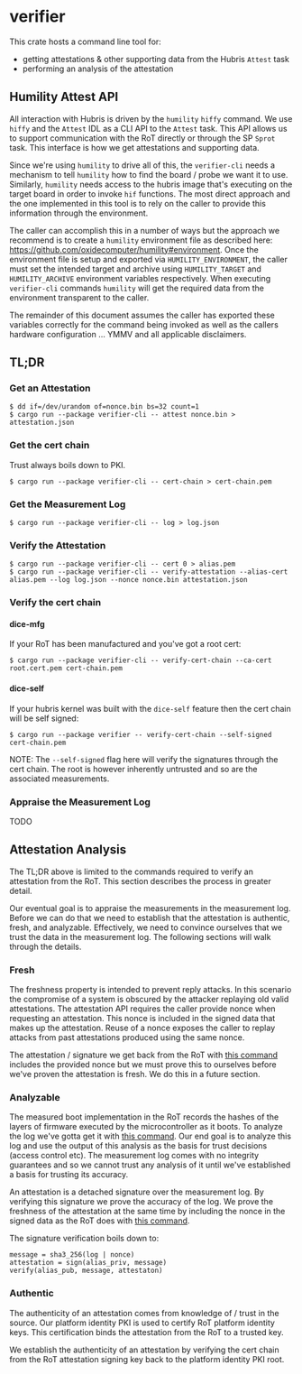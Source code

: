 # verifier

This crate hosts a command line tool for:
- getting attestations & other supporting data from the Hubris `Attest` task
- performing an analysis of the attestation

## Humility Attest API

All interaction with Hubris is driven by the `humility` `hiffy` command. We use
`hiffy` and the `Attest` IDL as a CLI API to the `Attest` task. This API allows
us to support communication with the RoT directly or through the SP `Sprot`
task. This interface is how we get attestations and supporting data.

Since we're using `humility` to drive all of this, the `verifier-cli` needs a
mechanism to tell `humility` how to find the board / probe we want it to use.
Similarly, `humility` needs access to the hubris image that's executing on the
target board in order to invoke `hif` functions. The most direct approach and
the one implemented in this tool is to rely on the caller to provide this
information through the environment.

The caller can accomplish this in a number of ways but the approach we
recommend is to create a `humility` environment file as described here:
https://github.com/oxidecomputer/humility#environment. Once the environment
file is setup and exported via `HUMILITY_ENVIRONMENT`, the caller must set the
intended target and archive using `HUMILITY_TARGET` and `HUMILITY_ARCHIVE`
environment variables respectively. When executing `verifier-cli` commands
`humility` will get the required data from the environment transparent to the
caller.

The remainder of this document assumes the caller has exported these variables
correctly for the command being invoked as well as the callers hardware
configuration ... YMMV and all applicable disclaimers.

## TL;DR

### Get an Attestation

```shell
$ dd if=/dev/urandom of=nonce.bin bs=32 count=1
$ cargo run --package verifier-cli -- attest nonce.bin > attestation.json
```

### Get the cert chain

Trust always boils down to PKI.

```shell
$ cargo run --package verifier-cli -- cert-chain > cert-chain.pem
```

### Get the Measurement Log

```shell
$ cargo run --package verifier-cli -- log > log.json
```

### Verify the Attestation

```shell
$ cargo run --package verifier-cli -- cert 0 > alias.pem
$ cargo run --package verifier-cli -- verify-attestation --alias-cert alias.pem --log log.json --nonce nonce.bin attestation.json
```

### Verify the cert chain

#### dice-mfg

If your RoT has been manufactured and you've got a root cert:

```shell
$ cargo run --package verifier-cli -- verify-cert-chain --ca-cert root.cert.pem cert-chain.pem
```

#### dice-self

If your hubris kernel was built with the `dice-self` feature then the cert
chain will be self signed:

```shell
$ cargo run --package verifier -- verify-cert-chain --self-signed cert-chain.pem
```

NOTE: The `--self-signed` flag here will verify the signatures through the cert
chain. The root is however inherently untrusted and so are the associated
measurements.

### Appraise the Measurement Log

TODO

## Attestation Analysis

The TL;DR above is limited to the commands required to verify an attestation
from the RoT. This section describes the process in greater detail.

Our eventual goal is to appraise the measurements in the measurement log.
Before we can do that we need to establish that the attestation is authentic,
fresh, and analyzable. Effectively, we need to convince ourselves that we trust
the data in the measurement log. The following sections will walk through the
details.

### Fresh

The freshness property is intended to prevent reply attacks. In this scenario
the compromise of a system is obscured by the attacker replaying old valid
attestations. The attestation API requires the caller provide nonce when
requesting an attestation. This nonce is included in the signed data that makes
up the attestation. Reuse of a nonce exposes the caller to replay attacks from
past attestations produced using the same nonce.

The attestation / signature we get back from the RoT with [this
command](#get-an-attestation) includes the provided nonce but we must prove
this to ourselves before we've proven the attestation is fresh. We do this in a
future section.

### Analyzable

The measured boot implementation in the RoT records the hashes of the layers of
firmware executed by the microcontroller as it boots. To analyze the log we've
gotta get it with [this command](#get-the-measurement-log). Our end goal is to
analyze this log and use the output of this analysis as the basis for trust
decisions (access control etc). The measurement log comes with no integrity
guarantees and so we cannot trust any analysis of it until we've established a
basis for trusting its accuracy.

An attestation is a detached signature over the measurement log. By verifying
this signature we prove the accuracy of the log. We prove the freshness of the
attestation at the same time by including the nonce in the signed data as the
RoT does with [this command](#verify-the-attestation).

The signature verification boils down to:
```
message = sha3_256(log | nonce)
attestation = sign(alias_priv, message)
verify(alias_pub, message, attestaton)
```

### Authentic

The authenticity of an attestation comes from knowledge of / trust in the source.
Our platform identity PKI is used to certify RoT platform identity keys.
This certification binds the attestation from the RoT to a trusted key.

We establish the authenticity of an attestation by verifying the cert chain
from the RoT attestation signing key back to the platform identity PKI root.
